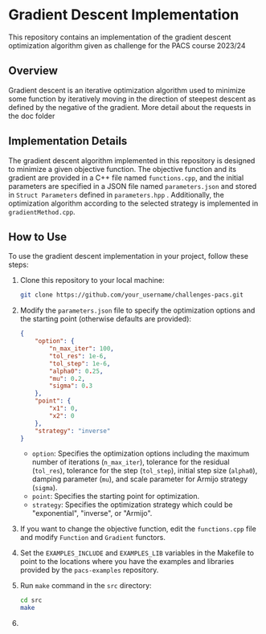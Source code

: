# Gradient Descent Implementation

This repository contains an implementation of the gradient descent optimization algorithm given as challenge for the PACS course 2023/24

## Overview

Gradient descent is an iterative optimization algorithm used to minimize some function by iteratively moving in the direction of steepest descent as defined by the negative of the gradient. More detail about the requests in the doc folder

## Implementation Details

The gradient descent algorithm implemented in this repository is designed to minimize a given objective function. The objective function and its gradient are provided in a C++ file named `functions.cpp`, and the initial parameters are specified in a JSON file named `parameters.json` and stored in `Struct Parameters` defined in `parameters.hpp` . Additionally, the optimization algorithm according to the selected strategy is implemented in `gradientMethod.cpp`.

## How to Use

To use the gradient descent implementation in your project, follow these steps:

1. Clone this repository to your local machine:

    ```bash
    git clone https://github.com/your_username/challenges-pacs.git
    ```

2. Modify the `parameters.json` file to specify the optimization options and the starting point (otherwise defaults are provided):

    ```json
    {
        "option": {
            "n_max_iter": 100,
            "tol_res": 1e-6,
            "tol_step": 1e-6,
            "alpha0": 0.25,
            "mu": 0.2,
            "sigma": 0.3
        },
        "point": {
            "x1": 0,
            "x2": 0
        },
        "strategy": "inverse"
    }
    ```

    - `option`: Specifies the optimization options including the maximum number of iterations (`n_max_iter`), tolerance for the residual (`tol_res`), tolerance for the step (`tol_step`), initial step size (`alpha0`), damping parameter (`mu`), and scale parameter for Armijo strategy (`sigma`).
    - `point`: Specifies the starting point for optimization.
    - `strategy`: Specifies the optimization strategy which could be "exponential", "inverse", or "Armijo".

3. If you want to change the objective function, edit the `functions.cpp` file and modify `Function` and `Gradient` functors.

4. Set the `EXAMPLES_INCLUDE` and `EXAMPLES_LIB` variables in the Makefile to point to the locations where you have the examples and libraries provided by the `pacs-examples` repository.

6. Run `make` command in the `src` directory:

    ```bash
    cd src
    make
    ```
7. 
